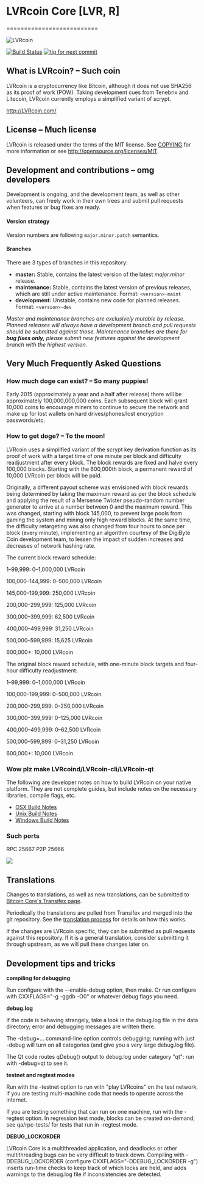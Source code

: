 # LVRcoin Core [LVR, R]
==========================

![LVRcoin](http://static.tumblr.com/ppdj5y9/Ae9mxmxtp/300coin.png)

[![Build Status](https://travis-ci.org/LVRcoin/LVRcoin.svg?branch=1.7-dev)](https://travis-ci.org/LVRcoin/LVRcoin) [![tip for next commit](https://tip4commit.com/projects/702.svg)](https://tip4commit.com/github/LVRcoin/LVRcoin)

## What is LVRcoin? – Such coin
LVRcoin is a cryptocurrency like Bitcoin, although it does not use SHA256 as its proof of work (POW). Taking development cues from Tenebrix and Litecoin, LVRcoin currently employs a simplified variant of scrypt.

http://LVRcoin.com/

## License – Much license
LVRcoin is released under the terms of the MIT license. See [COPYING](COPYING)
for more information or see http://opensource.org/licenses/MIT.

## Development and contributions – omg developers
Development is ongoing, and the development team, as well as other volunteers, can freely work in their own trees and submit pull requests when features or bug fixes are ready.

#### Version strategy
Version numbers are following ```major.minor.patch``` semantics.

#### Branches
There are 3 types of branches in this repository:

- **master:** Stable, contains the latest version of the latest *major.minor* release.
- **maintenance:** Stable, contains the latest version of previous releases, which are still under active maintenance. Format: ```<version>-maint```
- **development:** Unstable, contains new code for planned releases. Format: ```<version>-dev```

*Master and maintenance branches are exclusively mutable by release. Planned releases will always have a development branch and pull requests should be submitted against those. Maintenance branches are there for* ***bug fixes only,*** *please submit new features against the development branch with the highest version.*

## Very Much Frequently Asked Questions

### How much doge can exist? – So many puppies!
Early 2015 (approximately a year and a half after release) there will be approximately 100,000,000,000 coins.
Each subsequent block will grant 10,000 coins to encourage miners to continue to secure the network and make up for lost wallets on hard drives/phones/lost encryption passwords/etc.

### How to get doge? – To the moon!
LVRcoin uses a simplified variant of the scrypt key derivation function as its proof of work with a target time of one minute per block and difficulty readjustment after every block. The block rewards are fixed and halve every 100,000 blocks. Starting with the 600,000th block, a permanent reward of 10,000 LVRcoin per block will be paid. 

Originally, a different payout scheme was envisioned with block rewards being determined by taking the maximum reward as per the block schedule and applying the result of a Mersenne Twister pseudo-random number generator to arrive at a number between 0 and the maximum reward. This was changed, starting with block 145,000, to prevent large pools from gaming the system and mining only high reward blocks. At the same time, the difficulty retargeting was also changed from four hours to once per block (every minute), implementing an algorithm courtesy of the DigiByte Coin development team, to lessen the impact of sudden increases and decreases of network hashing rate.

The current block reward schedule:

1–99,999: 0–1,000,000 LVRcoin 

100,000–144,999: 0–500,000 LVRcoin

145,000–199,999: 250,000 LVRcoin

200,000–299,999: 125,000 LVRcoin

300,000–399,999: 62,500 LVRcoin

400,000–499,999: 31,250 LVRcoin

500,000–599,999: 15,625 LVRcoin

600,000+: 10,000 LVRcoin

The original block reward schedule, with one-minute block targets and four-hour difficulty readjustment:

1–99,999: 0–1,000,000 LVRcoin 

100,000–199,999: 0–500,000 LVRcoin

200,000–299,999: 0–250,000 LVRcoin

300,000–399,999: 0–125,000 LVRcoin

400,000–499,999: 0–62,500 LVRcoin

500,000–599,999: 0–31,250 LVRcoin

600,000+: 10,000 LVRcoin

### Wow plz make LVRcoind/LVRcoin-cli/LVRcoin-qt

  The following are developer notes on how to build LVRcoin on your native platform. They are not complete guides, but include notes on the necessary libraries, compile flags, etc.

  - [OSX Build Notes](doc/build-osx.md)
  - [Unix Build Notes](doc/build-unix.md)
  - [Windows Build Notes](doc/build-msw.md)

### Such ports
RPC 25667
P2P 25666

![](http://dogesay.com/wow//////such/coin)

Translations
------------

Changes to translations, as well as new translations, can be submitted to
[Bitcoin Core's Transifex page](https://www.transifex.com/projects/p/bitcoin/).

Periodically the translations are pulled from Transifex and merged into the git repository. See the
[translation process](doc/translation_process.md) for details on how this works.

If the changes are LVRcoin specific, they can be submitted as pull requests against this repository.
If it is a general translation, consider submitting it through upstream, as we will pull these changes later on.

Development tips and tricks
---------------------------

**compiling for debugging**

Run configure with the --enable-debug option, then make. Or run configure with
CXXFLAGS="-g -ggdb -O0" or whatever debug flags you need.

**debug.log**

If the code is behaving strangely, take a look in the debug.log file in the data directory;
error and debugging messages are written there.

The -debug=... command-line option controls debugging; running with just -debug will turn
on all categories (and give you a very large debug.log file).

The Qt code routes qDebug() output to debug.log under category "qt": run with -debug=qt
to see it.

**testnet and regtest modes**

Run with the -testnet option to run with "play LVRcoins" on the test network, if you
are testing multi-machine code that needs to operate across the internet.

If you are testing something that can run on one machine, run with the -regtest option.
In regression test mode, blocks can be created on-demand; see qa/rpc-tests/ for tests
that run in -regtest mode.

**DEBUG_LOCKORDER**

LVRcoin Core is a multithreaded application, and deadlocks or other multithreading bugs
can be very difficult to track down. Compiling with -DDEBUG_LOCKORDER (configure
CXXFLAGS="-DDEBUG_LOCKORDER -g") inserts run-time checks to keep track of which locks
are held, and adds warnings to the debug.log file if inconsistencies are detected.
